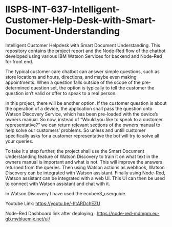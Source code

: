 # llSPS-INT-637-Intelligent-Customer-Help-Desk-with-Smart-Document-Understanding
Intelligent Customer Helpdesk with Smart Document Understanding. This repository contains the project report and the Node-Red flow of the chatbot developed using various IBM Watson Services for backend and Node-Red for front end. 

The typical customer care chatbot can answer simple questions, such as store locations and hours, directions, and maybe even making appointments. When a question falls outside of the scope of the pre-determined question set, the option is typically to tell the customer the question isn’t valid or offer to speak to a real person.

In this project, there will be another option. If the customer question is about the operation of a device, the application shall pass the question onto Watson Discovery Service, which has been pre-loaded with the device’s owners manual. So now, instead of “Would you like to speak to a customer representative?” we can return relevant sections of the owners manual to help solve our customers’ problems. So unless and untill customer specifically asks for a customer representative the bot will try to solve all your queries.

To take it a step further, the project shall use the Smart Document Understanding feature of Watson Discovery to train it on what text in the owners manual is important and what is not. This will improve the answers returned from the queries. Then using Watson actions as webhook, Watson Discovery can be integrated with Watson assistant. Finally using Node-Red, Watson assistant can be integrated with a web UI. This UI can then be used to connect with Watson assistant and chat with it.

In Watson Discovery I have used the ecobee3_userguide.

Youtube Link: https://youtu.be/-htARDchEZU

Node-Red Dashboard link after deploying : https://node-red-mdmpm.eu-gb.mybluemix.net/ui/
